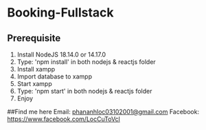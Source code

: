 # Booking-Fullstack
## Prerequisite
1. Install NodeJS 18.14.0 or 14.17.0
2. Type: 'npm install' in both nodejs & reactjs folder
3. Install xampp
4. Import database to xampp
5. Start xampp
6. Type: 'npm start' in both nodejs & reactjs folder
7. Enjoy

##Find me here
Email: phananhloc03102001@gmail.com
Facebook: https://www.facebook.com/LocCuToVcl
